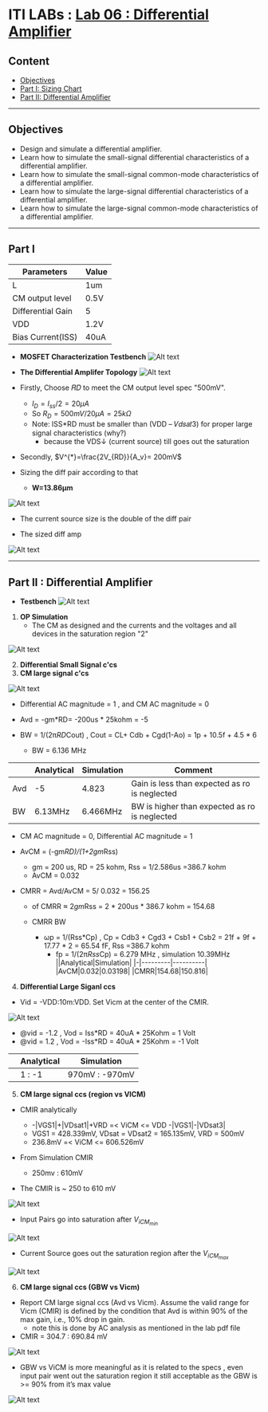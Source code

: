 # ITI LABs : [Lab 06 : Differential Amplifier](https://drive.google.com/file/d/1kGme3SUjDp4RoAbOA06zQOiNcf3Vp7SV/view?usp=drive_link)

## Content 

* [Objectives](#objectives)
* [Part I: Sizing Chart](#part-i) 
* [Part II: Differential Amplifier ](#part-ii--differential-amplifier) 

----------------------------
## Objectives 
* Design and simulate a differential amplifier.
* Learn how to simulate the small-signal differential characteristics of a differential amplifier.
* Learn how to simulate the small-signal common-mode characteristics of a differential amplifier.
* Learn how to simulate the large-signal differential characteristics of a differential amplifier.
* Learn how to simulate the large-signal common-mode characteristics of a differential amplifier.

----------------------------
## Part I 

|Parameters|Value|
|-|-|
|L|1um|
|CM output level|0.5V|
|Differential Gain|5|
|VDD|1.2V|
|Bias Current(ISS)|40uA|

* **MOSFET Characterization Testbench**
![Alt text](image-1.png)

* **The Differential Amplifer Topology** 
![Alt text](image.png)

* Firstly, Choose 𝑅𝐷 to meet the CM output level spec "500mV".
    * $I_D=I_{ss}/2 = 20μA$
    * So $R_D=500mV/20μA = 25kΩ$
    * Note: ISS*RD must be smaller than (VDD – 𝑉𝑑𝑠𝑎𝑡3) for proper large signal characteristics (why?)
        * because the VDS↓ (current source) till goes out the saturation  
* Secondly, $V^{*}=\frac{2V_{RD}}{A_v}= 200mV$ 
* Sizing the diff pair according to that
    * **W=13.86μm**

![Alt text](image-2.png)

* The current source size is the double of the diff pair 

* The sized diff amp

![Alt text](image-3.png)

----------------------------
## Part II : Differential Amplifier 

* **Testbench**
![Alt text](image-4.png)

1. **OP Simulation**
    * The CM as designed and the currents and the voltages and all devices in the saturation region "2"

![Alt text](image-5.png)

2. **Differential Small Signal c'cs**
3. **CM large signal c'cs**

![Alt text](image-6.png)

* Differential AC magnitude = 1 , and CM AC magnitude = 0

* Avd = -gm*RD= -200us * 25kohm = -5

* BW = 1/(2π*RD*Cout) , Cout = CL+ Cdb + Cgd(1-Ao) = 1p + 10.5f + 4.5 * 6 
    * BW = 6.136 MHz 

||Analytical|Simulation|Comment|
|-|---------|----------|-------|
|Avd |-5 |4.823|Gain is less than expected as ro is neglected|
|BW | 6.13MHz |6.466MHz|BW is higher than expected as ro is neglected |


* CM AC magnitude = 0, Differential AC magnitude = 1 

* AvCM = (-gm*RD)/(1+2gm*Rss) 
    * gm = 200 us, RD = 25 kohm, Rss = 1/2.586us =386.7 kohm
    * AvCM = 0.032
* CMRR = Avd/AvCM = 5/ 0.032 = 156.25 
    * of CMRR ≈ 2*gm*Rss = 2 * 200us * 386.7 kohm = 154.68 

    * CMRR BW 
        * ωp = 1/(Rss*Cp) , Cp = Cdb3 + Cgd3 + Csb1 + Csb2 =  21f + 9f + 17.77 * 2 = 65.54 fF, Rss =386.7 kohm
            * fp = 1/(2π*Rss*Cp)  = 6.279 MHz , simulation 10.39MHz
||Analytical|Simulation|
|-|---------|----------|
|AvCM|0.032|0.03198|
|CMRR|154.68|150.816|

4. **Differential Large Siganl ccs** 
* Vid = -VDD:10m:VDD. Set Vicm at the center of the CMIR.

![Alt text](image-7.png)


* @vid = -1.2 , Vod = Iss*RD = 40uA * 25Kohm = 1 Volt 
* @vid = 1.2 , Vod = -Iss*RD = 40uA * 25Kohm = -1 Volt 

||Analytical|Simulation|
|-|---------|----------|
||1 : -1 |970mV : -970mV|

5. **CM large signal ccs (region vs VICM)**

* CMIR analytically
    * -|VGS1|+|VDsat1|+VRD =< ViCM <= VDD -|VGS1|-|VDsat3|
    * VGS1 = 428.339mV, VDsat = VDsat2 = 165.135mV, VRD = 500mV
    * 236.8mV =< ViCM <= 606.526mV
* From Simulation CMIR 
    * 250mv : 610mV

* The CMIR is ~ 250 to 610 mV

![Alt text](image-9.png)

*	Input Pairs go into saturation after $V_{iCM_{min}}$ 

![Alt text](image-11.png)

*   Current Source goes out the saturation region after the $V_{iCM_{max}}$ 

![Alt text](image-12.png)

6. **CM large signal ccs (GBW vs Vicm)**

* Report CM large signal ccs (Avd vs Vicm). Assume the valid range for Vicm (CMIR) is defined by the condition that Avd is within 90% of the max gain, i.e., 10% drop in gain.
    * note this is done by AC analysis as mentioned in the lab pdf file
* CMIR = 304.7 : 690.84 mV

![Alt text](image-10.png)

* GBW vs ViCM is more meaningful as it is related to the specs , even input pair went out the saturation region it still acceptable as the GBW is >= 90% from it’s max value

![Alt text](image-13.png)
